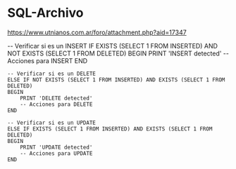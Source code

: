 # SQL-Archivo

https://www.utnianos.com.ar/foro/attachment.php?aid=17347

 -- Verificar si es un INSERT
    IF EXISTS (SELECT 1 FROM INSERTED) AND NOT EXISTS (SELECT 1 FROM DELETED)
    BEGIN
        PRINT 'INSERT detected'
        -- Acciones para INSERT
    END

    -- Verificar si es un DELETE
    ELSE IF NOT EXISTS (SELECT 1 FROM INSERTED) AND EXISTS (SELECT 1 FROM DELETED)
    BEGIN
        PRINT 'DELETE detected'
        -- Acciones para DELETE
    END

    -- Verificar si es un UPDATE
    ELSE IF EXISTS (SELECT 1 FROM INSERTED) AND EXISTS (SELECT 1 FROM DELETED)
    BEGIN
        PRINT 'UPDATE detected'
        -- Acciones para UPDATE
    END
